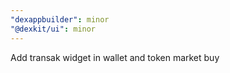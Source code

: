 ```yaml
---
"dexappbuilder": minor
"@dexkit/ui": minor
---
```


Add transak widget in wallet and token market buy
